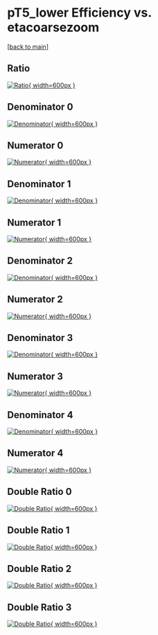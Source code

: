 # pT5_lower Efficiency vs. etacoarsezoom

[[back to main](./)]



## Ratio

[![Ratio](../mtv/var/pT5_lower_xtr_13_1_eff_etacoarsezoom.png){ width=600px }](../mtv/var/pT5_lower_xtr_13_1_eff_etacoarsezoom.pdf)

## Denominator 0

[![Denominator](../mtv/den/pT5_lower_xtr_13_1_eff_etacoarsezoom_den0.png){ width=600px }](../mtv/den/pT5_lower_xtr_13_1_eff_etacoarsezoom_den0.pdf)

## Numerator 0

[![Numerator](../mtv/num/pT5_lower_xtr_13_1_eff_etacoarsezoom_num0.png){ width=600px }](../mtv/num/pT5_lower_xtr_13_1_eff_etacoarsezoom_num0.pdf)

## Denominator 1

[![Denominator](../mtv/den/pT5_lower_xtr_13_1_eff_etacoarsezoom_den1.png){ width=600px }](../mtv/den/pT5_lower_xtr_13_1_eff_etacoarsezoom_den1.pdf)

## Numerator 1

[![Numerator](../mtv/num/pT5_lower_xtr_13_1_eff_etacoarsezoom_num1.png){ width=600px }](../mtv/num/pT5_lower_xtr_13_1_eff_etacoarsezoom_num1.pdf)

## Denominator 2

[![Denominator](../mtv/den/pT5_lower_xtr_13_1_eff_etacoarsezoom_den2.png){ width=600px }](../mtv/den/pT5_lower_xtr_13_1_eff_etacoarsezoom_den2.pdf)

## Numerator 2

[![Numerator](../mtv/num/pT5_lower_xtr_13_1_eff_etacoarsezoom_num2.png){ width=600px }](../mtv/num/pT5_lower_xtr_13_1_eff_etacoarsezoom_num2.pdf)

## Denominator 3

[![Denominator](../mtv/den/pT5_lower_xtr_13_1_eff_etacoarsezoom_den3.png){ width=600px }](../mtv/den/pT5_lower_xtr_13_1_eff_etacoarsezoom_den3.pdf)

## Numerator 3

[![Numerator](../mtv/num/pT5_lower_xtr_13_1_eff_etacoarsezoom_num3.png){ width=600px }](../mtv/num/pT5_lower_xtr_13_1_eff_etacoarsezoom_num3.pdf)

## Denominator 4

[![Denominator](../mtv/den/pT5_lower_xtr_13_1_eff_etacoarsezoom_den4.png){ width=600px }](../mtv/den/pT5_lower_xtr_13_1_eff_etacoarsezoom_den4.pdf)

## Numerator 4

[![Numerator](../mtv/num/pT5_lower_xtr_13_1_eff_etacoarsezoom_num4.png){ width=600px }](../mtv/num/pT5_lower_xtr_13_1_eff_etacoarsezoom_num4.pdf)

## Double Ratio 0

[![Double Ratio](../mtv/ratio/pT5_lower_xtr_13_1_eff_etacoarsezoom_ratio0.png){ width=600px }](../mtv/ratio/pT5_lower_xtr_13_1_eff_etacoarsezoom_ratio0.pdf)

## Double Ratio 1

[![Double Ratio](../mtv/ratio/pT5_lower_xtr_13_1_eff_etacoarsezoom_ratio1.png){ width=600px }](../mtv/ratio/pT5_lower_xtr_13_1_eff_etacoarsezoom_ratio1.pdf)

## Double Ratio 2

[![Double Ratio](../mtv/ratio/pT5_lower_xtr_13_1_eff_etacoarsezoom_ratio2.png){ width=600px }](../mtv/ratio/pT5_lower_xtr_13_1_eff_etacoarsezoom_ratio2.pdf)

## Double Ratio 3

[![Double Ratio](../mtv/ratio/pT5_lower_xtr_13_1_eff_etacoarsezoom_ratio3.png){ width=600px }](../mtv/ratio/pT5_lower_xtr_13_1_eff_etacoarsezoom_ratio3.pdf)

